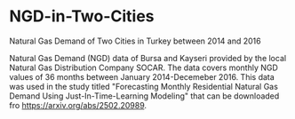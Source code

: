 # NGD-in-Two-Cities
Natural Gas Demand of Two Cities in Turkey between 2014 and 2016

Natural Gas Demand (NGD) data of Bursa and Kayseri provided by the local Natural Gas Distribution Company SOCAR. 
The data covers monthly NGD values of 36 months between January 2014-Decemeber 2016.
This data was used in the study titled "Forecasting Monthly Residential Natural Gas Demand Using Just-In-Time-Learning Modeling" that can be downloaded fro https://arxiv.org/abs/2502.20989. 
